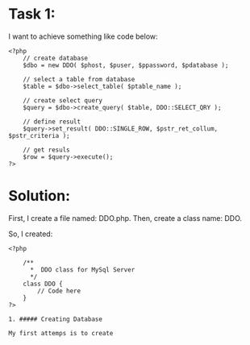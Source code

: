 # Task 1: 

I want to achieve something like code below:

```
<?php
    // create database    
    $dbo = new DDO( $phost, $puser, $ppassword, $pdatabase );

    // select a table from database
    $table = $dbo->select_table( $ptable_name );

    // create select query
    $query = $dbo->create_query( $table, DDO::SELECT_QRY );
    
    // define result
    $query->set_result( DDO::SINGLE_ROW, $pstr_ret_collum, $pstr_criteria );

    // get resuls
    $row = $query->execute();
?>

```

# Solution: 

First, I create a file named: DDO.php. Then, create a class name: DDO.

So, I created:

```
<?php

    /** 
      *  DDO class for MySql Server
      */
    class DDO {
        // Code here
    } 
?>

1. ##### Creating Database

My first attemps is to create 





